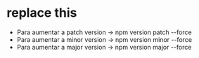 # replace this

* Para aumentar a patch version -> npm version patch --force
* Para aumentar a minor version -> npm version minor --force
* Para aumentar a major version -> npm version major --force